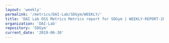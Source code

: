```yaml
---
layout: 'weekly'
permalink: '/metrics/DAI-Lab/SDGym/WEEKLY/'
title: 'DAI Lab OSS Metrics Metrics report for SDGym | WEEKLY-REPORT-2019-06-30'
organization: 'DAI-Lab'
repository: 'SDGym'
current_date: '2019-06-30'
---
```

